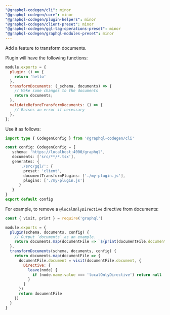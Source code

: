 ```yaml
---
"@graphql-codegen/cli": minor
"@graphql-codegen/core": minor
"@graphql-codegen/plugin-helpers": minor
"@graphql-codegen/client-preset": minor
"@graphql-codegen/gql-tag-operations-preset": minor
"@graphql-codegen/graphql-modules-preset": minor
---
```


Add a feature to transform documents.

Plugin will have the following functions:
```my-plugin.js
module.exports = {
  plugin: () => {
    return 'hello'
  },
  transformDocuments: (_schema, documents) => {
    // Make some changes to the documents
    return documents;
  },
  validateBeforeTransformDocuments: () => {
    // Raises an error if necessary
  },
};
```

Use it as follows:

```ts
import type { CodegenConfig } from '@graphql-codegen/cli'

const config: CodegenConfig = {
   schema: 'https://localhost:4000/graphql',
   documents: ['src/**/*.tsx'],
   generates: {
      './src/gql/': {
        preset: 'client',
        documentTransformPlugins: ['./my-plugin.js'],
        plugins: ['./my-plugin.js']
      }
   }
}
export default config
```

For example, to remove a `@localOnlyDirective` directive from documents:

```my-plugin.js
const { visit, print } = require('graphql')

module.exports = {
  plugin(schema, documents, config) {
    // Output `documents` as an example.
    return documents.map(documentFile => `${print(documentFile.document)}`).join('\n')
  },
  transformDocuments(schema, documents, config) {
    return documents.map(documentFile => {
      documentFile.document = visit(documentFile.document, {
        Directive: {
          leave(node) {
            if (node.name.value === 'localOnlyDirective') return null
          }
        }
      })
      return documentFile
    })
  }
}
```
